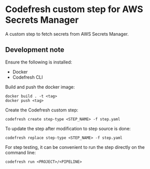 # Codefresh custom step for AWS Secrets Manager

A custom step to fetch secrets from AWS Secrets Manager.

## Development note

Ensure the following is installed:

  - Docker
  - Codefresh CLI

Build and push the docker image:

```
docker build . -t <tag>
docker push <tag>
```

Create the Codefresh custom step:

```
codefresh create step-type <STEP_NAME> -f step.yaml
```

To update the step after modification to step source is done:

```
codefresh replace step-type <STEP_NAME> -f step.yaml
```

For step testing, it can be convenient to run the step directly on the command line:

```
codefresh run <PROJECT>/<PIPELINE>
```
